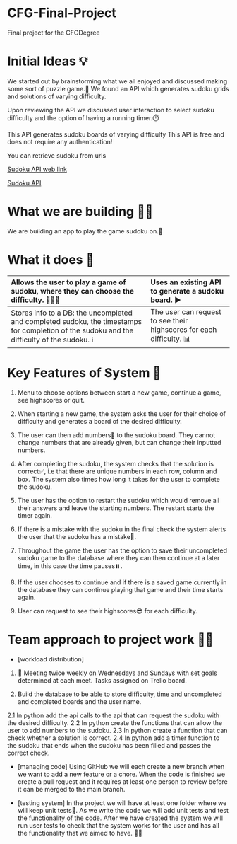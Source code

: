 # CFG-Final-Project
Final project for the CFGDegree

# Initial Ideas 💡

We started out by brainstorming what we all enjoyed and discussed making some sort of puzzle game.🧩 We found an API which generates sudoku grids and solutions of varying difficulty.

Upon reviewing the API we discussed user interaction to select sudoku difficulty and the option of having a running timer.⏱️

This API generates sudoku boards of varying difficulty
This API is free and does not require any authentication!

You can retrieve sudoku from urls

[Sudoku API web link](https://sudoku-game-and-api.netlify.app)

[Sudoku API](https://sudoku-game-and-api.netlify.app/api/sudoku)


# What we are building 👩‍💻

We are building an app to play the game sudoku on.👾

# What it does 🧐

| Allows the user to play a game of sudoku, where they can choose the difficulty. 🙋🏼‍♀️| Uses an existing API to generate a sudoku board. ▶️| 
| :-------- | :------- | 
| Stores info to a DB: the uncompleted and completed sudoku, the timestamps for completion of the sudoku and the difficulty of the sudoku. ℹ️| The user can request to see their highscores for each difficulty. 📊| 


# Key Features of System 🌟
1. Menu to choose options between start a new game, continue a game, see highscores or quit.

2. When starting a new game, the system asks the user for their choice of difficulty and generates a board of the desired difficulty.

3. The user can then add numbers🔢 to the sudoku board. They cannot change numbers that are already given, but can change their inputted numbers.

4. After completing the sudoku, the system checks that the solution is correct✅, i.e that there are unique numbers in each row, column and box. The system also times how long it takes for the user to complete the sudoku.

5. The user has the option to restart the sudoku which would remove all their answers and leave the starting numbers. The restart starts the timer again.

6. If there is a mistake with the sudoku in the final check the system alerts the user that the sudoku has a mistake🚨.

7. Throughout the game the user has the option to save their uncompleted sudoku game to the database where they can then continue at a later time, in this case the time pauses⏸️.

8. If the user chooses to continue and if there is a saved game currently in the database they can continue playing that game and their time starts again.

9. User can request to see their highscores😎 for each difficulty.

    



# Team approach to project work 👏🏻
- [workload distribution]
1. 📆 Meeting twice weekly on Wednesdays and Sundays with set goals determined at each meet. Tasks assigned on Trello board.

2. Build the database to be able to store difficulty, time and uncompleted and completed boards and the user name.
   
2.1 In python add the api calls to the api that can request the sudoku with the desired difficulty.
2.2 In python create the functions that can allow the user to add numbers to the sudoku.
2.3 In python create a function that can check whether a solution is correct.
2.4 In python add a timer function to the sudoku that ends when the sudoku has been filled and passes the correct check.



  
- [managing code]
Using GitHub we will each create a new branch when we want to add a new feature or a chore. When the code is finished we create a pull request and it requires at least one person to review before it can be merged to the main branch.




- [testing system]
In the project we will have at least one folder where we will keep unit tests🧪. As we write the code we will add unit tests and test the functionality of the code.
After we have created the system we will run user tests to check that the system works for the user and has all the functionality that we aimed to have. 👍🏻








